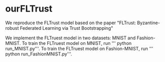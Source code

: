 # ourFLTrust


We reproduce the FLTrust model based on the paper "FLTrust: Byzantine-robust Federated Learning via Trust Bootstrapping"

We implement the FLTruest model in two datasets: MNIST and Fashion-MNIST.
To train the FLTruest model on MNIST, run ''' python run_MNIST.py'''.
To train the FLTruest model on Fashion-MNIST, run ''' python run_FashionMNIST.py'''.


